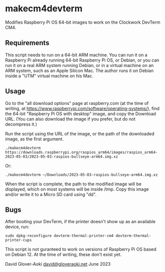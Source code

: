 # makecm4devterm
Modifies Raspberry Pi OS 64-bit images to work on the Clockwork DevTerm CM4.

## Requirements

This script needs to run on a 64-bit ARM machine. You can run it on a Raspberry Pi already running 64-bit Raspberry Pi OS, or Debian, or you can run it on a real ARM system running Debian, or in a virtual machine on an ARM system, such as an Apple Silicon Mac. The author runs it on Debian inside a "UTM" virtual machine on his Mac.

## Usage

Go to the "all download options" page at raspberry.com (at the time of writing, at https://www.raspberrypi.com/software/operating-systems/), find the 64-bit "Raspberry Pi OS with desktop" image, and copy the Download URL. (You can also download the image if you prefer, but do not decompress it.)

Run the script using the URL of the image, or the path of the downloaded image, as the first argument.

```
./makecm4devterm https://downloads.raspberrypi.org/raspios_arm64/images/raspios_arm64-2023-05-03/2023-05-03-raspios-bullseye-arm64.img.xz
```

Or:

```
./makecm4devterm ~/Downloads/2023-05-03-raspios-bullseye-arm64.img.xz
```

When the script is complete, the path to the modified image will be displayed, which on most systems will be inside /tmp. Copy this image and/or write it to a Micro SD card using "dd".

## Bugs

After booting your DevTerm, if the printer doesn't show up as an available device, run:

```
sudo dpkg-reconfigure devterm-thermal-printer-cm4 devterm-thermal-printer-cups
```

This script is not guranteed to work on versions of Raspberry Pi OS based on Debian 12. At the time of writing, these don't exist yet.

David Glover-Aoki
david@gloveraoki.net
June 2023
